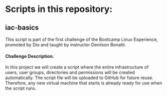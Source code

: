 



# Scripts in this repository:

## iac-basics
This script is part of the first challenge of the Bootcamp Linux Experience, promoted by Dio and taught by instructor Denilson Bonatti.

#### Challenge Description:
In this project we will create a script where the entire infrastructure of users, user groups, directories and permissions will be created automatically. The script file will be uploaded to GitHub for future reuse. Therefore, any new virtual machine that starts is already ready for use when the script runs.
